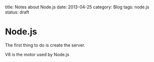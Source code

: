 title: Notes about Node.js
date: 2013-04-25
category: Blog
tags: node.js
status: draft

# Node.js

The first thing to do is create the server.

V8 is the motor used by Node.js

